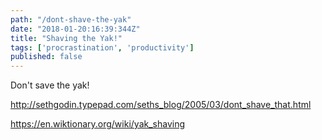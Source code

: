 ```yaml
---
path: "/dont-shave-the-yak"
date: "2018-01-20:16:39:344Z"
title: "Shaving the Yak!"
tags: ['procrastination', 'productivity']
published: false
---
```


Don't save the yak!

http://sethgodin.typepad.com/seths_blog/2005/03/dont_shave_that.html

https://en.wiktionary.org/wiki/yak_shaving
